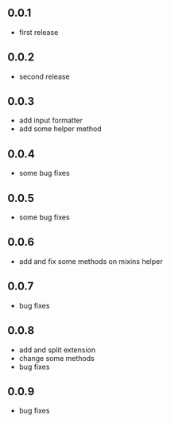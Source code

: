 ## 0.0.1

* first release

## 0.0.2

* second release

## 0.0.3

* add input formatter
* add some helper method

## 0.0.4

* some bug fixes

## 0.0.5

* some bug fixes

## 0.0.6

* add and fix some methods on mixins helper

## 0.0.7

* bug fixes

## 0.0.8

* add and split extension
* change some methods
* bug fixes

## 0.0.9

* bug fixes
